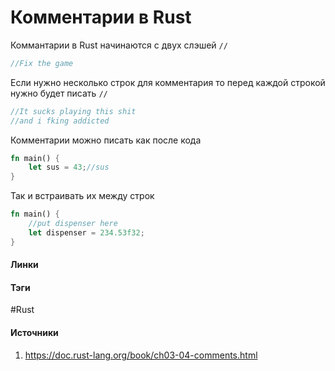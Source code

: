 # Комментарии в Rust
Коммантарии в Rust начинаются с двух слэшей `//`
```rust
//Fix the game
```
Если нужно несколько строк для комментария то перед каждой строкой нужно будет писать `//`
```rust
//It sucks playing this shit
//and i fking addicted
```
Комментарии можно писать как после кода 
```rust
fn main() {
	let sus = 43;//sus
}
```
Так и встраивать их между строк
```rust
fn main() {
	//put dispenser here
	let dispenser = 234.53f32;
}
```
#### Линки
 
#### Тэги
 #Rust 
#### Источники
1. https://doc.rust-lang.org/book/ch03-04-comments.html